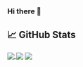 ### Hi there 👋

<!--
**ariashirazi/ariashirazi** is a ✨ _special_ ✨ repository because its `README.md` (this file) appears on your GitHub profile.

Here are some ideas to get you started:

- 🔭 I’m currently working on ...
- 🌱 I’m currently learning ...
- 👯 I’m looking to collaborate on ...
- 🤔 I’m looking for help with ...
- 💬 Ask me about ...
- 📫 How to reach me: ...
- 😄 Pronouns: ...
- ⚡ Fun fact: ...
-->
## &#x1f4c8; GitHub Stats
<a href="https://github.com/ariashirazi">
<img align="center" src="https://github-readme-stats.vercel.app/api/top-langs/?username=ariashirazi&theme=blueberry" />
</a>

<a href="https://github.com/ariashirazi">
<img align="center" src="https://github-readme-stats.vercel.app/api?username=ariashirazi&theme=blueberry&show_icons=true&count_private=true&include_all_commits=true" /></a>


<a href="https://github.com/ariashirazi/InstaBrowser">
  <img align="center" src="https://github-readme-stats.vercel.app/api/pin/?username=AriaShirazi&repo=InstaBrowser&title_color=ffffff&text_color=c9cacc&icon_color=2bbc8a&bg_color=1d1f21" />
</a>


